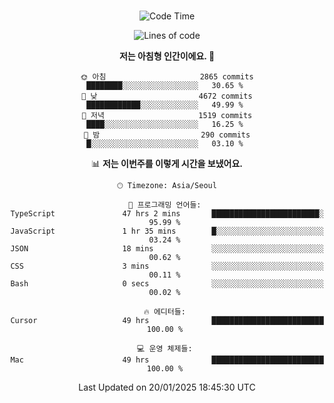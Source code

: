 <div align="center">

<br />

 <!--START_SECTION:waka-->
![Code Time](http://img.shields.io/badge/Code%20Time-4%2C040%20hrs%2029%20mins-blue)

![Lines of code](https://img.shields.io/badge/%EC%A0%80%EB%8A%94%20%EC%97%AC%ED%83%9C%EA%B9%8C%EC%A7%80%20-4.9%20million%20%EC%A4%84%EC%9D%98%20%EC%BD%94%EB%93%9C%EB%A5%BC%20%EC%9E%91%EC%84%B1%ED%96%88%EC%96%B4%EC%9A%94.-blue)

**저는 아침형 인간이에요. 🐤** 

```text
🌞 아침                     2865 commits        ████████░░░░░░░░░░░░░░░░░   30.65 % 
🌆 낮　                     4672 commits        ████████████░░░░░░░░░░░░░   49.99 % 
🌃 저녁                     1519 commits        ████░░░░░░░░░░░░░░░░░░░░░   16.25 % 
🌙 밤　                     290 commits         █░░░░░░░░░░░░░░░░░░░░░░░░   03.10 % 
```


📊 **저는 이번주를 이렇게 시간을 보냈어요.** 

```text
🕑︎ Timezone: Asia/Seoul

💬 프로그래밍 언어들: 
TypeScript               47 hrs 2 mins       ████████████████████████░   95.99 % 
JavaScript               1 hr 35 mins        █░░░░░░░░░░░░░░░░░░░░░░░░   03.24 % 
JSON                     18 mins             ░░░░░░░░░░░░░░░░░░░░░░░░░   00.62 % 
CSS                      3 mins              ░░░░░░░░░░░░░░░░░░░░░░░░░   00.11 % 
Bash                     0 secs              ░░░░░░░░░░░░░░░░░░░░░░░░░   00.02 % 

🔥 에디터들: 
Cursor                   49 hrs              █████████████████████████   100.00 % 

💻 운영 체제들: 
Mac                      49 hrs              █████████████████████████   100.00 % 
```


 Last Updated on 20/01/2025 18:45:30 UTC
<!--END_SECTION:waka-->

</div>
